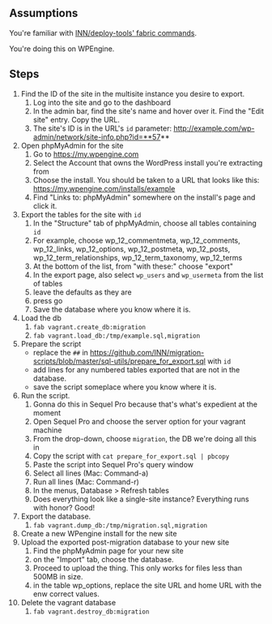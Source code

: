 ## Assumptions

You're familiar with [INN/deploy-tools' fabric commands](https://github.com/INN/deploy-tools/blob/master/COMMANDS.md).

You're doing this on WPEngine.

## Steps

1. Find the ID of the site in the multisite instance you desire to export. 
	1. Log into the site and go to the dashboard
	2. In the admin bar, find the site's name and hover over it. Find the "Edit site" entry. Copy the URL.
	3. The site's ID is in the URL's `id` parameter: http://example.com/wp-admin/network/site-info.php?id=**57**
2. Open phpMyAdmin for the site
	1. Go to https://my.wpengine.com
	2. Select the Account that owns the WordPress install you're extracting from
	3. Choose the install. You should be taken to a URL that looks like this: https://my.wpengine.com/installs/example
	4. Find "Links to: phpMyAdmin" somewhere on the install's page and click it.
3. Export the tables for the site with `id`
	1. In the "Structure" tab of phpMyAdmin, choose all tables containing `id`
	2. For example, choose wp_12_commentmeta, wp_12_comments, wp_12_links, wp_12_options, wp_12_postmeta, wp_12_posts, wp_12_term_relationships, wp_12_term_taxonomy, wp_12_terms
	3. At the bottom of the list, from "with these:" choose "export"
	4. In the export page, also select `wp_users` and `wp_usermeta` from the list of tables
	5. leave the defaults as they are
	6. press go
	7. Save the database where you know where it is.
4. Load the db
	1. `fab vagrant.create_db:migration`
	2. `fab vagrant.load_db:/tmp/example.sql,migration`
5. Prepare the script
	- replace the `##` in https://github.com/INN/migration-scripts/blob/master/sql-utils/prepare_for_export.sql with `id`
	- add lines for any numbered tables exported that are not in the database.
	- save the script someplace where you know where it is.
6. Run the script.
	1. Gonna do this in Sequel Pro because that's what's expedient at the moment
	2. Open Sequel Pro and choose the server option for your vagrant machine
	3. From the drop-down, choose `migration`, the DB we're doing all this in
	4. Copy the script with `cat prepare_for_export.sql | pbcopy`
	5. Paste the script into Sequel Pro's query window
	6. Select all lines (Mac: Command-a)
	7. Run all lines (Mac: Command-r)
	8. In the menus, Database > Refresh tables
	9. Does everything look like a single-site instance? Everything runs with honor? Good!
7. Export the database.
	1. `fab vagrant.dump_db:/tmp/migration.sql,migration`
8. Create a new WPengine install for the new site
8. Upload the exported post-migration database to your new site
	1. Find the phpMyAdmin page for your new site
	2. on the "Import" tab, choose the database.
	3. Proceed to upload the thing. This only works for files less than 500MB in size.
	4. in the table wp_options, replace the site URL and home URL with the enw correct values.
9. Delete the vagrant database
	1. `fab vagrant.destroy_db:migration`
